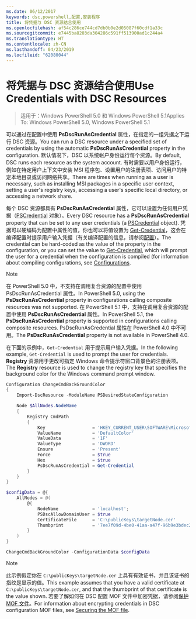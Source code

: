 ```yaml
---
ms.date: 06/12/2017
keywords: dsc,powershell,配置,安装程序
title: 将凭据与 DSC 资源结合使用
ms.openlocfilehash: af54c286ce744cd7db0b0e2d05087f60cdf1a33c
ms.sourcegitcommit: e7445ba8203da304286c591ff513900ad1c244a4
ms.translationtype: HT
ms.contentlocale: zh-CN
ms.lasthandoff: 04/23/2019
ms.locfileid: "62080044"
---
```

# <a name="use-credentials-with-dsc-resources"></a><span data-ttu-id="159f4-103">将凭据与 DSC 资源结合使用</span><span class="sxs-lookup"><span data-stu-id="159f4-103">Use Credentials with DSC Resources</span></span>

> <span data-ttu-id="159f4-104">适用于：Windows PowerShell 5.0 和 Windows PowerShell 5.1</span><span class="sxs-lookup"><span data-stu-id="159f4-104">Applies To: Windows PowerShell 5.0, Windows PowerShell 5.1</span></span>

<span data-ttu-id="159f4-105">可以通过在配置中使用 **PsDscRunAsCredential** 属性，在指定的一组凭据之下运行 DSC 资源。</span><span class="sxs-lookup"><span data-stu-id="159f4-105">You can run a DSC resource under a specified set of credentials by using the automatic **PsDscRunAsCredential** property in the configuration.</span></span>
<span data-ttu-id="159f4-106">默认情况下，DSC 以系统帐户身份运行每个资源。</span><span class="sxs-lookup"><span data-stu-id="159f4-106">By default, DSC runs each resource as the system account.</span></span>
<span data-ttu-id="159f4-107">有时需要以用户身份运行，例如在特定用户上下文中安装 MSI 程序包、设置用户的注册表项、访问用户的特定本地目录或访问网络共享。</span><span class="sxs-lookup"><span data-stu-id="159f4-107">There are times when running as a user is necessary, such as installing MSI packages in a specific user context, setting a user's registry keys, accessing a user's specific local directory, or accessing a network share.</span></span>

<span data-ttu-id="159f4-108">每个 DSC 资源都具有 **PsDscRunAsCredential** 属性，它可以设置为任何用户凭据（[PSCredential](/dotnet/api/system.management.automation.pscredential) 对象）。</span><span class="sxs-lookup"><span data-stu-id="159f4-108">Every DSC resource has a **PsDscRunAsCredential** property that can be set to any user credentials (a [PSCredential](/dotnet/api/system.management.automation.pscredential) object).</span></span>
<span data-ttu-id="159f4-109">凭据可以硬编码为配置中属性的值，你也可以将值设置为 [Get-Credential](/powershell/module/Microsoft.PowerShell.Security/Get-Credential)，这会在编译配置时提示用户输入凭据（有关编译配置的信息，请参阅[配置](configurations.md)）。</span><span class="sxs-lookup"><span data-stu-id="159f4-109">The credential can be hard-coded as the value of the property in the configuration, or you can set the value to [Get-Credential](/powershell/module/Microsoft.PowerShell.Security/Get-Credential), which will prompt the user for a credential when the configuration is compiled (for information about compiling configurations, see [Configurations](configurations.md).</span></span>

> [!NOTE]
> <span data-ttu-id="159f4-110">在 PowerShell 5.0 中，不支持在调用复合资源的配置中使用 PsDscRunAsCredential 属性。</span><span class="sxs-lookup"><span data-stu-id="159f4-110">In PowerShell 5.0, using the **PsDscRunAsCredential** property in configurations calling composite resources was not supported.</span></span>
> <span data-ttu-id="159f4-111">在 PowerShell 5.1 中，支持在调用复合资源的配置中使用 **PsDscRunAsCredential** 属性。</span><span class="sxs-lookup"><span data-stu-id="159f4-111">In PowerShell 5.1, the **PsDscRunAsCredential** property is supported in configurations calling composite resources.</span></span>
> <span data-ttu-id="159f4-112">PsDscRunAsCredential 属性在 PowerShell 4.0 中不可用。</span><span class="sxs-lookup"><span data-stu-id="159f4-112">The **PsDscRunAsCredential** property is not available in PowerShell 4.0.</span></span>

<span data-ttu-id="159f4-113">在下面的示例中，`Get-Credential` 用于提示用户输入凭据。</span><span class="sxs-lookup"><span data-stu-id="159f4-113">In the following example, `Get-Credential` is used to prompt the user for credentials.</span></span>
<span data-ttu-id="159f4-114">**Registry** 资源用于更改可指定 Windows 命令提示符窗口背景色的注册表项。</span><span class="sxs-lookup"><span data-stu-id="159f4-114">The **Registry** resource is used to change the registry key that specifies the background color for the Windows command prompt window.</span></span>

```powershell
Configuration ChangeCmdBackGroundColor
{
    Import-DscResource -ModuleName PSDesiredStateConfiguration

    Node $AllNodes.NodeName
    {
        Registry CmdPath
        {
            Key                  = 'HKEY_CURRENT_USER\SOFTWARE\Microsoft\Command Processor'
            ValueName            = 'DefaultColor'
            ValueData            = '1F'
            ValueType            = 'DWORD'
            Ensure               = 'Present'
            Force                = $true
            Hex                  = $true
            PsDscRunAsCredential = Get-Credential
        }
    }
}

$configData = @{
    AllNodes = @(
        @{
            NodeName             = 'localhost';
            PSDscAllowDomainUser = $true
            CertificateFile      = 'C:\publicKeys\targetNode.cer'
            Thumbprint           = '7ee7f09d-4be0-41aa-a47f-96b9e3bdec25'
        }
    )
}

ChangeCmdBackGroundColor -ConfigurationData $configData
```

> [!NOTE]
> <span data-ttu-id="159f4-115">此示例假定你在 `C:\publicKeys\targetNode.cer` 上具有有效证书，并且该证书的指纹是显示的值。</span><span class="sxs-lookup"><span data-stu-id="159f4-115">This example assumes that you have a valid certificate at `C:\publicKeys\targetNode.cer`, and that the thumbprint of that certificate is the value shown.</span></span>
> <span data-ttu-id="159f4-116">若要了解如何在 DSC 配置 MOF 文件中加密凭据，请参阅[保护 MOF 文件](../pull-server/secureMOF.md)。</span><span class="sxs-lookup"><span data-stu-id="159f4-116">For information about encrypting credentials in DSC configuration MOF files, see [Securing the MOF file](../pull-server/secureMOF.md).</span></span>
